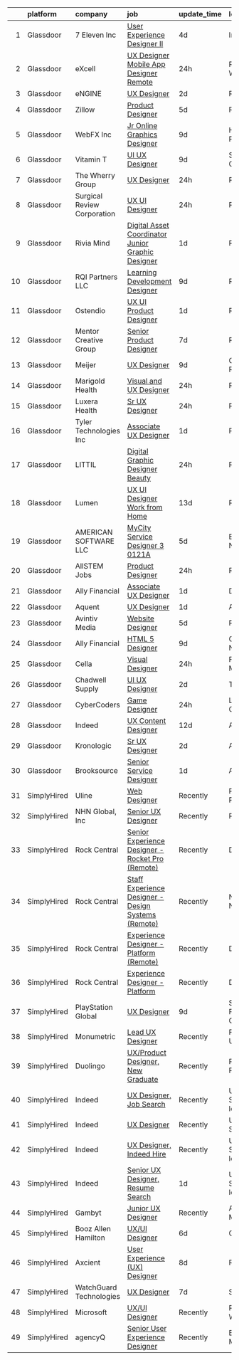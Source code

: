 

|    | platform    | company                     | job                                                                                                                                                                                                                                                                                                                                                                                                                                                                                                                                                                                                                                                                                                                                                                                                                                                                                                                                                                                                                                                                                                                                                                                                                                                                                                                                                                                                                                                                               | update_time   | location                  |
|---:|:------------|:----------------------------|:----------------------------------------------------------------------------------------------------------------------------------------------------------------------------------------------------------------------------------------------------------------------------------------------------------------------------------------------------------------------------------------------------------------------------------------------------------------------------------------------------------------------------------------------------------------------------------------------------------------------------------------------------------------------------------------------------------------------------------------------------------------------------------------------------------------------------------------------------------------------------------------------------------------------------------------------------------------------------------------------------------------------------------------------------------------------------------------------------------------------------------------------------------------------------------------------------------------------------------------------------------------------------------------------------------------------------------------------------------------------------------------------------------------------------------------------------------------------------------|:--------------|:--------------------------|
|  1 | Glassdoor   | 7 Eleven  Inc               | [User Experience Designer II](https://www.glassdoor.com/partner/jobListing.htm?pos=106&ao=1110586&s=58&guid=00000180ff2630a8995c63725ead5673&src=GD_JOB_AD&t=SR&vt=w&cs=1_a6b42bcc&cb=1653548134923&jobListingId=1007881090040&cpc=2BB1DA37F6D80771&jrtk=3-0-1g3vicc69r0pg801-1g3vicc6nq0un800-d2493598c7d9ad2c--6NYlbfkN0AZh1or1nd4P80EI3VbDMEkHk3WtTTbA7v48SN8PUwli7eEKsXihalT5eu29SHp10Jd19ca7OuAyuQu5wpszQRQtygAVLMkOx3v6UyeIJBa3cEIfhPOMnQxQ-ugoaDD0iJImwaUoNXcGsckQb4mGk9bxsWh7ough2gIb78hZZ7bVT4qTqC8J6cvqLDGmo5y0fGaBN7jvJ-cKGD5yuEk51EbJK3mZ_9Sj6phVjcHxJp326cO2UZ7oPODl6FFr-w3-RxYoD2QAHhUSxE7mIe3_4wuczeU_RzFCS98nAs8eSl4iuu-c3DV_cdN_EEoMbYRUeISzJvAeBQ6KvI0bv6XrXfFAVKGIMvz3unLHvWmZYyccH2TlxgN3ScERLZNZJwiiUFd6Xfn1AWqCPPGOSp9amgt4wRywlA1lMf2M43HpzRg2jd8SXVSdtLEWBSTZ6p6fkjmR4ZeCog4EG2-nDN3Bi41O5u6Ih5u6iYn_xQ4LTUIO7EctZjFteu3_bWB4N1xhkFlUInhHYUvB1sEB-YV1zDYZnGuGah26mFy3vECngn0ukxf63FhkgiXDpGtPeeQ8UKDi4DAESTo5SNGQGZ0iZzsFoZdQ8WcIyLbeA4miqdW_Ss0x2ppER6bWYKFKqUncGp4LgeukO3JFINvpXHt5w-C2OJMquaMxD9hk96_kmcw5Xu5d0xikO17z-nxQ_S4-8zFrQj6K-nKyRZO-yXfjqNi)                                                                                                                                                                                                                                                                                                                                                                                                 | 4d            | Irving, TX                |
|  2 | Glassdoor   | eXcell                      | [UX Designer   Mobile App Designer  Remote ](https://www.glassdoor.com/partner/jobListing.htm?pos=116&ao=1110586&s=58&guid=00000180ff2630a8995c63725ead5673&src=GD_JOB_AD&t=SR&vt=w&ea=1&cs=1_89434242&cb=1653548134926&jobListingId=1007893471128&cpc=61E17551093C17CB&jrtk=3-0-1g3vicc69r0pg801-1g3vicc6nq0un800-fe70f228b92b9f8e--6NYlbfkN0CmxzYmQvvXo95kKnv9JczyZxfBvvIE5_ipFU4pETan2I-OTHVfNCd-XmhQAEO5gdy8KzVTipRxjM6Wel5RCBl_GcAGObuwV6Hq3aiCgF6Di4ecr48sHnxgc-Jxt3PMk3yY5-8P-Kfs__j891199rRYzm4uFlhi2Jv62dmkEBljjwNuLvhzoazgLjfgO_l9WJj66F_0xqVz8vgX3hxImVeVCyhMT_3Ff2hsUXagxR1eNtkbp3r_mAry1UvkHOHOa32-1zr-0eFI6Fc3pwyp3Vf_WPyBlMfyBT_t9vqom0xbj-h0_UNkP0qItKgf8rl9PDmJau52OpbsT21YJRmJeZ7pYZoQ6v3KJU4LIcjvIkclgiujS2Egp1t7xOXcl4eU1Og1J_gjQy1DhchAYZKzV-ecGlWQf_z5Tlyq8D4Q7je6xZHaHm5uyRIzwbu70YguT8TIkBSBCCXRct60p6fg6HlKq1P5-iAKX6KAjX7ypMAx0RvRbZY-VcfcvU_17u6Gq2-76E6CJR2WSwJ3dgZbcsJoqpNxoyTFm060PXWXgCOWPAw0yX366wUky8VJB_atQjZr92JXlE1GYNYAfU5xzT-Zb6fEknV8hJD83r9t4cSquzmmtUcEIP2Co2A6F7WLfmxrh8Xu4GfO4y-f7RZR05RaAbskUUsGJFW3ASioYqfl-o0hwb9qz3HMOdD2mEEA7bcnqzmLsDMSyq4TwSagzylMW2d1fkNJ26D7tW2YztuucKQYak-6wXdKVeErLjYbX1Uw88i8B6abv_SZN71kbt9SyKX3muFXdYgeMdfdBgaLW0VhEOcVMKVvLOanCjADyFqVTgUqiJMrDJ2fjBRavcUbEMOolMnqYmdeTmHV13rgISnD2FDd9vC1ikZkPeb-tgFugVY_UIJiQzu0-SyoL5VhYQOZ2_Ja8YE_wrj5U73sGU3etwAJjRGu3jDm16TwSU_hsm8WNIbDZX-M6MqB7RY6mZaSlRqc-5zfEzDTKrpxmdetK8h3shveflo0PBE2-BCY5AdG9uFyng%3D%3D)                                                 | 24h           | Redmond, WA               |
|  3 | Glassdoor   | eNGINE                      | [UX Designer](https://www.glassdoor.com/partner/jobListing.htm?pos=123&ao=1110586&s=58&guid=00000180ff2630a8995c63725ead5673&src=GD_JOB_AD&t=SR&vt=w&ea=1&cs=1_22972dce&cb=1653548134929&jobListingId=1007886186039&cpc=F41FEAB56D215062&jrtk=3-0-1g3vicc69r0pg801-1g3vicc6nq0un800-66181ccf72152195--6NYlbfkN0CM72iPWblhTK_jhJfJxLWIuoC99VqbpyV49Itn1AUN08erutfB9QumlVijyDsesNB_7y5Gm-aD0lYYkx5jU_WZJ6MZxrqujFwYpUfFFn_mW6DuJhL7QRGxWOTaLhC6wDtHIYKr647h7JNxDYCnwchM1k_B_Twv_3FAk55Ln1LUb0fCc39wSbzkduGjBsnR6VO4HEl64Ddo8NsFSHOgsceWq8LR122AHZXX1ItWtky2xRONuZrztiW0Xv3mkKPeuXK-ByTjWHxioj6V1Sd2onN9brxJDVdWglUxFHQUEKY2LZJP9lb-s7g7fhDwZQ996nUcRKwG_GpVQcNdGx5CC7Dra0CMUUCMYBh7Oc-ueWuuWFhTUJ8MHqDNcT59IT-8AMKxBaqVWaV-gERE92-NbFctU6NC6OjgCFgRPkf0xW6rznh9UVXWChtv2wne0iVsCKQuqMCRIFt5wr9Ohhp9T128J-IUy8RnO85_NrFI4h9KnOVNajJddBR9)                                                                                                                                                                                                                                                                                                                                                                                                                                                                                                                                                                                                                                            | 2d            | Remote                    |
|  4 | Glassdoor   | Zillow                      | [Product Designer](https://www.glassdoor.com/partner/jobListing.htm?pos=122&ao=1110586&s=58&guid=00000180ff2630a8995c63725ead5673&src=GD_JOB_AD&t=SR&vt=w&cs=1_34ad0b7f&cb=1653548134929&jobListingId=1007880654559&cpc=2CAED5C921A5F994&jrtk=3-0-1g3vicc69r0pg801-1g3vicc6nq0un800-d0942bbcb2d18a4e--6NYlbfkN0ANMurRYyPEXg08u6OamUd1Mvhk-zhFSGYIZgoJR86UvYL2v6MoUqae-sD5DnU21vpYXodgMIF8J89OQqz1HbLEY_NhfhOhONzo6ifSV9FM9JM3qxZBNedpiFUYhj9eYhByXgl3ylCtUXZIwerxrk7U5cRJcWlfdb-UZ7LJrUf9Fe5dH2QtuyBiZi4Vs-hl42qqCS4qi5EUf_G_5_brYiRQBmKRV3-DtZUmVIXBpbQRt2uos7W9hg8ZVQJJBTDkbUJ_VO7SAl858kElTgfr91QkE_5qCCLXvkGFR7-y_3ZhdvQOz72BNPDCbSwmdx713uFlFTbN5yfYyi0ZY4bT4GaZui9wj0n_x0qJAXGworbhRJuhxDvNYrKG5iVXe5PUsMhoThf-nNlIAB-I-7Mc10jK-LBU8j44UAIXYXxfls4KQCpOJtyKQitP5cn2IeanJRQwDxbgK1L7mj8nBbZF01TcQ8q65zUT2FYNfIWkJ5GP6FvgFuqbJPjOkLsc7gMo9yoq54lSTJmVReTCco4vBnnj037yEZ-0xS6W4LZWjfnhs1EzJurYuFKICxL24HFlOf-rF9Az6qjRMFz4aG5j_JGwTA4VxAK9jXvT_e4xf96vfOIruF-LTUoiTD1NGwmPm1hrbuth9VQ0Ylo-_9GCifywhFmcwWiRnFm76zaPHCZR4bv8mWYK7ba7Snp4Q7_NWa3C2yiTPLmnV5DEPAmHPDoPrnF5915E8sATgAOZXI0LVeEsHR_bJHNZ8kQR7YGZc8-uygRyxMM3zwTVUJZa3JRb9GjGOrjMtIJo3tb5y76jVaQ6vWrMG76IW4jPBRclfcdXQvw0xo18jL-FSm3vaAz2_q58iA8-7Xsxg6RqEOTFE-vjzwkjzaWC)                                                                                                                                                                                                                                            | 5d            | Remote                    |
|  5 | Glassdoor   | WebFX  Inc                  | [Jr  Online Graphics Designer](https://www.glassdoor.com/partner/jobListing.htm?pos=125&ao=1110586&s=58&guid=00000180ff2630a8995c63725ead5673&src=GD_JOB_AD&t=SR&vt=w&cs=1_e95a0c77&cb=1653548134928&jobListingId=1007867152531&cpc=E773D000C9BC26FA&jrtk=3-0-1g3vicc69r0pg801-1g3vicc6nq0un800-e45d203cd15b1a88--6NYlbfkN0AA3uNcJ0aeXBAdVd1dUlJvZjHaUXbbC2QUFGJChoFW7xEU327m6es5fnmO4XFfQsElUQ5B2qez56nt0s_fqeW3_CEP4WT4GTXC0RSYE13d5_LoyRRUBtBgM1MHZfL2KnJULpAfNAJiUd9jBARxSD4BJ-OVc0YEX-8Vb9B6a11teLBKNpBs2fFa1JCVe2DlZD_No5AqK-WSe_DpC04pdhy4VKh5X6R4Ldi1cxlWDk4rU8oqtaY9kbaOOrP20vAWaDRGRs4RDJ1grpCvr-RTLEu9TExji6sHRDuo3NfIcSrut0L0So4nfRLmGvPzq8d0eSOIRBOoG0g2GuKtdoMIWPzR_MfnJ_2c_VlApuAeuksXpNvsiaeLWGdLDJxr_m7Mgk0gqsFDUUUapoEJeIVJheaqA_Y_MeYIzuGC59zp8iRpkhGIkTec82KnE56i7L4i3k46ynnpzRnJLYDQ7FHpIYS1jsbq6rDgqySc_EdqqlWu1P68sCFVyt3nVVdabwAKb2OEkFrzHCz5HGWchhug_Rm1a_ZbUrjg1kVVKTp55gCNPPZFa9r5Y1tJ)                                                                                                                                                                                                                                                                                                                                                                                                                                                                                                                                                                | 9d            | Harrisburg, PA            |
|  6 | Glassdoor   | Vitamin T                   | [UI   UX Designer](https://www.glassdoor.com/partner/jobListing.htm?pos=128&ao=1110586&s=58&guid=00000180ff2630a8995c63725ead5673&src=GD_JOB_AD&t=SR&vt=w&cs=1_3d34a03f&cb=1653548134929&jobListingId=1007867753814&cpc=3BA4CE39D5B5DEF5&jrtk=3-0-1g3vicc69r0pg801-1g3vicc6nq0un800-4dc9a7891cc55f6b--6NYlbfkN0DMrcEu7yrtATojKJA7cEzGQ3FdRGWLh0CZQInL4ECGI6k5tN82kdM0cJmh4vC7Ggg2_TDGaVLw2fdjcrw4XtPXxx5ZaXlUtq8cIwDlfhGcfcigBIlJNEYE0p_wJG9TW7lV7as3eOdM-OdoL6zh31akF6hhMMwH6qKP7knEJNqIC_JLeQFkpd6KgwPR6Fl3B_UwMPudpUcnCMbJjrAWA8iqrxMkyBknou8VXgaAzBeuUs0JQlQfI6EpEgM3sfsCXcBoRgrjMT6da8dFcaSHPPtN4qrx3HpYyfYe3g23DNJ_F3AZuXljOnzi_l42Jx6mn4taaNfQ2neelvcBmNFszA-gWxXSXWnNUnogvHi86Qw0ImGpxj-yNew8dZGjCNSiB_xoOW6t6Yh-dQFmtxmWGkD6OEiroQWCYmwiJFdZ-WZDPvAJmClZPGq0QWwqBvj3Gegn3PJVKQfpgRC6d2QBFrH6)                                                                                                                                                                                                                                                                                                                                                                                                                                                                                                                                                                                                                                                                            | 9d            | San Diego, CA             |
|  7 | Glassdoor   | The Wherry Group            | [UX Designer](https://www.glassdoor.com/partner/jobListing.htm?pos=119&ao=1110586&s=58&guid=00000180ff2630a8995c63725ead5673&src=GD_JOB_AD&t=SR&vt=w&ea=1&cs=1_573c4ef5&cb=1653548134927&jobListingId=1007892502538&cpc=82B3195DA92CAF92&jrtk=3-0-1g3vicc69r0pg801-1g3vicc6nq0un800-33912c95834798d7--6NYlbfkN0AQf72bUSaGcfKlA-FHcaD_NNxydzOPnFvCMZNpuhyNdV3fV8PmWu1NPiE0CH4BD8dFRI0EIof916cAeFSlinxqm5--JnRhKkcbEgODvpcT1QRBVAl2MfYgfQDnb-fxj4L59u6Pji4yRT_5AL51jBjKPynU6x-9V6LFeRXZh07HtMYqxH5VFTNzL5HiarPZNxokdD7TNhMBpPa_Eb5i-WCizi3iEQEiIbchTAZBElqhrORD2peYBDb9f4Y4MeHKUL19nV_9Q80GV85k_EKTt-IHyD6v8uNVU3tMmkKbVhvCbF2QbPNJSV6Plh5_6XTfECHkjyKzvU3XtPFgoilwVE5dh9OG-M4mQcMCW_XvjZ4F_g6OJH9Jgd9AHPiRZ26dNaQiM17EdafDgyC1pnf0wBeTwJh78uaiojxvFkjOhHJ-fvRpm5cpe_q6j9p7brAOqDqmrAqfSzu2lRpqk_zBa0_MSV9hp1PqykBFgNl3doivE3Wv8hQsP2zJldsimKLb2JJ36V6AeZT_4g%3D%3D)                                                                                                                                                                                                                                                                                                                                                                                                                                                                                                                                                                                                                | 24h           | Remote                    |
|  8 | Glassdoor   | Surgical Review Corporation | [UX UI Designer](https://www.glassdoor.com/partner/jobListing.htm?pos=101&ao=1110586&s=58&guid=00000180ff2630a8995c63725ead5673&src=GD_JOB_AD&t=SR&vt=w&ea=1&cs=1_c97b51a6&cb=1653548134922&jobListingId=1007892051584&cpc=618B7C2C2BCBC227&jrtk=3-0-1g3vicc69r0pg801-1g3vicc6nq0un800-8192cc6eed68fc3e--6NYlbfkN0AS3oPsAAmCngCu4U51_2RxXyfS7TdWOFtWPOafNW52I9l0zlAECe21X7QaZSJcMjA40rbJNj_9NDI2OeyVHgh3qtv4dtcaIPr2rym0qiqahLVzejR1JHtuj9GBY2WLAUUT9_NFaOqK8aCBeaxxY8SBomwRxJoVY6Iy5--eC8oaRxvQSEeIqktg7Y38u8eLBBCcch0iP4Gh0zL4g294AEQk0Vt9RgmyZEa76WvgSxLIvGADEawQbRPxUvhajV0vEojvM78FyIGVF7mH4WaKrRafEDJMaEEpKn6LHyGkg4VRPVLwHBT3v-kuQUsJSqgtbetjuGXCd-BfC_raERZnoFNENOImD5Rgk3XpyBOC5sIKEqpX0-qO7rUCqi0e_9ZN8rq8XMl0qCVHmIRZ5n3T0V9hKWAhLhshC4yjWJrD80pJIxVpBKo3uG2HE_abGWt9kRFMABICbfvDvdzB8SxAPg82fue-_BV0d1MyNhNnTEc-pUJjHO5RxIoJp--E0a8ZCW9iYE6kFIy3XA%3D%3D)                                                                                                                                                                                                                                                                                                                                                                                                                                                                                                                                                                                                             | 24h           | Remote                    |
|  9 | Glassdoor   | Rivia Mind                  | [Digital Asset Coordinator   Junior Graphic Designer](https://www.glassdoor.com/partner/jobListing.htm?pos=120&ao=1110586&s=58&guid=00000180ff2630a8995c63725ead5673&src=GD_JOB_AD&t=SR&vt=w&ea=1&cs=1_e9798a68&cb=1653548134927&jobListingId=1007890102769&cpc=155EB9D5185558AF&jrtk=3-0-1g3vicc69r0pg801-1g3vicc6nq0un800-5a18e3f000fb5be6--6NYlbfkN0DBHElbVzrerPYjGQLoFxzI3mE6t27TSbnoU03QMlrpXYSCuylsV1G3U28nWRWRtW9Ovagy9nFMYkH5D5wK5AB-IA8UapfQr8f-fjXa0PlR0Bjm72fpGLBfb6wur8Ja0KSQa0iZx9k9qCqUFg8k_8CQ2KfZHqbAE9SRRWMFOgniHbT_BzwwuTQ4EkHMT_kxe4HgAUSn-ePQ5rmyfPyEl-kuTrya-AeuFWWgo0AQFkNGMygjWgQdrkyA60tf8p4Dy2K7hDTqNhndz0xEoSE1p2YV_8CGrsaxBMnGhYRd0RxTN0CXI4fmJO7d4JeciKhcznpUSRBy9_WOakqrzp8h47oSU8gQ1z022wUFNti4NiLPReyqoet7k8-EZ1qysgOQ6o95EkShh5b515tTWrjUpub099xlTYUeN_WDPvxOXa6gR1gxlzxaPXc1KrgBOuQPDoNpoNQxgCIUxPFY9j857xQYa-19DojpURa4pnUa0wIseee-GvvA5q1B03UtKqetl6c%3D)                                                                                                                                                                                                                                                                                                                                                                                                                                                                                                                                                                                      | 1d            | Remote                    |
| 10 | Glassdoor   | RQI Partners LLC            | [Learning   Development Designer](https://www.glassdoor.com/partner/jobListing.htm?pos=115&ao=1110586&s=58&guid=00000180ff2630a8995c63725ead5673&src=GD_JOB_AD&t=SR&vt=w&ea=1&cs=1_878b7fd7&cb=1653548134924&jobListingId=1007867537449&cpc=451933188B21919D&jrtk=3-0-1g3vicc69r0pg801-1g3vicc6nq0un800-c97eff92aafd8fa3--6NYlbfkN0D74j1UCHt2N2gaIFZvIZEUwIdsJAA1YzdUGV9kGvr4IPr_PsLS1_SK__G603R3o5XXSLfvoffej3Uyg0XU-5Z830rcHeTfxiJfC9roTHKNsIxeFv4_wvb4vnhwn7bsdhONBUPcus9QhN_WNDLPye6tv0578YpVrz-ixcQARu2MFE9MTmqZfDeSgRZBtN2nIRbTyh2N2MQn7SWkaicqOup7yUAJoR76woUbf4xx2hxRp597Lrtkl_IvbZGV4Xmaq9zjwliXSaEKZeHmsg1rIAD985zdp-qQv5sVIG1oP-gXc1SXfenIw9-dlKh_znx1nsQlyBIttLdXOaM06F8eg_90NjWC0TaVABTtpWx--85kivvO9G303PIMw6pTxuG9GtJvAqxohYywnq89u0SbcZYCJS-V3ZBaqMo576_Y7ynF09ku7e2zjCH22m64PkKvHzvkasQ_CNkOEN-g1KylISgKHYN6dA0ZUIr8HA6hjl2OKTmr7wDG5VcaEk7CXbRj8CGgj0AW71xhAbj3GPgEIoq0b-Sex0uv1GHSkt0K1oyDPstEmyA8o_k-1LmQighhWAmAoHK7qOyn1U4ahxH7-jLjbvD92JaOKg3hgSo0zF3scWJICKicYUBsrM0vALVRWj4VmyVoE4DXIhAZAEWydCHiK3730Jwopc_t5GZyBFX_0uX7O9__OsOw2KjaFYtUf8lKtE1ru7GWwq6INH2rCp_gPnSgT_yrzx8PoyHEsAjkd2YldCucC_8zPVL8yDw6BiI%3D)                                                                                                                                                                                                                                                                                                                                          | 9d            | Remote                    |
| 11 | Glassdoor   | Ostendio                    | [UX UI Product Designer](https://www.glassdoor.com/partner/jobListing.htm?pos=118&ao=1110586&s=58&guid=00000180ff2630a8995c63725ead5673&src=GD_JOB_AD&t=SR&vt=w&ea=1&cs=1_c44846df&cb=1653548134927&jobListingId=1007890737764&cpc=0C139D4CAD5A6DB2&jrtk=3-0-1g3vicc69r0pg801-1g3vicc6nq0un800-366ecfa6a6196af6--6NYlbfkN0B2B1KzcLhqbuPpTpkb1CGfhx5yEF2EjUEXx2RoUUdVqV5tDaYBc7qTUdiWJf-bTZwXoCe1lXaRxyEOSyI05uFLgoxuuZ-AoBEeaH6K8WV31zKgosMkwKaW_6wUrbiiq-oqf51_4obbezKCb4kIY9IDHOznaqwpzTikRiB3TGcp1HErc_jr9lSaRA94PMh7rHGdHTQDdlOBTc_ctb5UAWeMwiWqHbqtFeJR-CfloO-y1hw6GIIj6CUpSQj8qSM-Nw7YLHpkfFJs9ETSPDtSLtDttFWkHtexhdZ_VLmqGm3SpHqoeTNUdfKGEdnWnSW09FmoYJ7uWyttdq38tQAV9n8lUV39wU1VE33tC3GKo9xdp-sHbQxpO6XpIbRjZ6U_LwDj2O5t-B4Vlf9sa8ZLiXqhLXLXBP-VOHJyRlHkufmLPFsWeLjI_rY3i0CS44nMEW_Apo8l9B8xgJv-WgAiBIt2Pa_lWxOpewioRnAnjt0QfFhSzfFEKRvoiB85vMOupgY%3D)                                                                                                                                                                                                                                                                                                                                                                                                                                                                                                                                                                                                                   | 1d            | Remote                    |
| 12 | Glassdoor   | Mentor Creative Group       | [Senior Product Designer](https://www.glassdoor.com/partner/jobListing.htm?pos=117&ao=1110586&s=58&guid=00000180ff2630a8995c63725ead5673&src=GD_JOB_AD&t=SR&vt=w&ea=1&cs=1_e6e02640&cb=1653548134927&jobListingId=1007873079388&cpc=5E31031E1AFF45A7&jrtk=3-0-1g3vicc69r0pg801-1g3vicc6nq0un800-932dcb251f76a5e3--6NYlbfkN0CfQgqVFlDchZ1187zfHENvYid3ZQoKnr6GJk2CFl_M8hjyJf_hS_UwoDVN34bPHX6cIOQa98UzAQRJT7pfbJ-DQfmYuSMrk3DojVkql3atisUq2kk724gQ8u04eMJMgzEXuDbxcOO6XJBa90a7LOhME9DVYksiN_eJMCEsQPG14KMPdUZnBWiRx3xURMInqLF6lQuVR0GjKJfBXEugvLqKbdIueKBRzHYeksD-iC0P6dQm9be95CtGkHx4OK9IU3GIzUXzEfRgiI9I_t0DaIaF_YdcrZndxH584h8GVfg5OqepJ-Qzczixmlo5yyGeMU8jL94MxOoSDsI27HmEeZefszxrNwMyAo01H_mohnozVzxHp40CeWldhof8C-D-gEE-4_N2oV_y12geZ-zTDEq1GiJfFdAA4MM4a1Hx5V79_Zl8Bp-YwZlj6FQJB5NDb3r-uEncNdd7LugYEy69ccH_hxqaH8PO2Xb4HJr56Uzg1PERRjodw0uusnZp-Ys-_RQ%3D)                                                                                                                                                                                                                                                                                                                                                                                                                                                                                                                                                                                                                  | 7d            | Remote                    |
| 13 | Glassdoor   | Meijer                      | [UX Designer](https://www.glassdoor.com/partner/jobListing.htm?pos=102&ao=1110586&s=58&guid=00000180ff2630a8995c63725ead5673&src=GD_JOB_AD&t=SR&vt=w&cs=1_835177cc&cb=1653548134922&jobListingId=1007867357956&cpc=96F8E6828E6A41D1&jrtk=3-0-1g3vicc69r0pg801-1g3vicc6nq0un800-f58d03cc0fb26481--6NYlbfkN0BlyMv7DGw-3JOmxQsn9EW4vJseWNk7YU_g6z1h-IdPKjaNZzo5YD9UsdkCNlUJcZHS8Wpw1Rv7VbYw6smOJ_Gz4LrBYrSdQpv6lL8r8cxecgMNCSgwSZhFFK11BnbrdOiMzlxFV2zy1LQwLonAvxk2rorupbGcmdCaiopcodT-Fx7lTNceWDlHzqRxntvHoL3hAenOZGc_tgu2hmaLAQ7Kn3_c_h9ohBLcSUIrTG4ciWOT_iLs02-fUefdCaJJ4CRPynJiKp7vmR8CZ6FdfKxwsTpuKm5Ak8OO0xHP27XufotC3ctmJRspQIAdVHcghNgc41zngQ4ePflycK6erH_h5UAHvDArW4aivrBEuYXeJNRz0AZRHRzkbfpB-wFytLW6pc0iMA6jcUyyGejG9aFP0HL_B7UfgLdzr0Jey1Ntm4wBe_ffVX0UPLsd2INt2Cf5YdHTy2Fk-YMuwyxogRY2HdhmWg3QwEF94EUX0hfS3h6-6DJzsa0LCd7MVOzTf4o%3D)                                                                                                                                                                                                                                                                                                                                                                                                                                                                                                                                                                                                                                   | 9d            | Grand Rapids, MI          |
| 14 | Glassdoor   | Marigold Health             | [Visual and UX Designer](https://www.glassdoor.com/partner/jobListing.htm?pos=105&ao=1110586&s=58&guid=00000180ff2630a8995c63725ead5673&src=GD_JOB_AD&t=SR&vt=w&cs=1_2967d6da&cb=1653548134922&jobListingId=1007892502134&cpc=AF1E4A3695F490BE&jrtk=3-0-1g3vicc69r0pg801-1g3vicc6nq0un800-9b3cb7afa3a868e6--6NYlbfkN0BOXuGoEprab630UTZtlO0zSF92s9S7S2JAKfDpgJnI48Yvg-kvAq5EQjCiABulU7rt4DrJjzq16LA1OYR3N2W3QFAt42dpjwDydXPo2L_CQ8fIPtmFZ94QuWaSO3fdpUYFb4e_ZVDov7iWUBDkdYR1UZrd3kOPXB7JaEf5-K9sncaqUe3g7zlv5dolpRuUs03pmSlPncr4FaWBLUczo2DYfEFbxuZdMoB314HUGjCjSC66FdXfs5Srh9Z02lsHSUn3YFWCv0hPDBVh0R1CE51RgQE5PeOmtL5BeEErnMVdVAFRRCAHz9ZCZM26V4aFkDO1rpvqxiCKPnDTN0qp3MHXMy6ktyBpUA8zZrVn5OyLyT9IuwWOxciNr8FcCBMR1gBepw9G0xJkSh5GRfWs910sy5v--DkvLPFV9795TCjCZWc-VRdk-dFRsUxbEkAPcoSLKYJd-hoTG6Fcynd7vJwnyhBaNJPFxmDPQx-gRAW-879ZIuK83-VmKd2xAJGGQYuy-zDRVDoQ9usn-i3Qe9cPr2xABgPwZ5o1293pDLR86R_rNXwjIsfkoDDOkQDXFUM77jjGUnsKX9F8YNAP9mP9AS1GsH4GQak%3D)                                                                                                                                                                                                                                                                                                                                                                                                                                                                                                                        | 24h           | Remote                    |
| 15 | Glassdoor   | Luxera Health               | [Sr  UX Designer](https://www.glassdoor.com/partner/jobListing.htm?pos=103&ao=1110586&s=58&guid=00000180ff2630a8995c63725ead5673&src=GD_JOB_AD&t=SR&vt=w&ea=1&cs=1_876c4807&cb=1653548134923&jobListingId=1007892250934&cpc=FD0C804CFA90C8E1&jrtk=3-0-1g3vicc69r0pg801-1g3vicc6nq0un800-6e7056a7ae45cb76--6NYlbfkN0BTT1lo8Jwdy_hu5PBsWOg-OgEs4ry3bvHurgSPaoaOHH3pobde4dZp1gABaOUxIuS65cbw-n7JskKsMVO50aPPs3P7YlNej4n90kYsu1ueHTZ9jLKg1wr3Mtf3cdb95GHACftNS5qtojY771N4u8DuSZxWfuq2-nB5DGoxXLHUM3TJv0qHHWpWFNEwyY2BRwJGXDzyOdMy3hqmLohM6fBUm1lIJgaQpYnejccb24fPjjib-BJLTE5YrFtlP6dmxQ_coNJ1EMp0nTnI1cmObF7595N6_OIZnLaq2NRdlO2-DcIeSfM7RnU7C0OhPlZGUTbC_ocVRd_4XGqWbuRbe7trH_aPbwTL2PXonZXSv3iMYtzdQyOn6z-1XXyrT27VOKN9-NZzpvAQl_453grOB6IMmlVemT58SvP84vRTAAiNR2tqO2WNiSZTww3tFc_j8bZtiJyy_1zmfhdfQsc44U74BGY0H5xgg6BLuAHqk308PvzVqUq2SaMO--WJffdnoK8Lp70wDEkzKw%3D%3D)                                                                                                                                                                                                                                                                                                                                                                                                                                                                                                                                                                                                            | 24h           | Remote                    |
| 16 | Glassdoor   | Tyler Technologies  Inc     | [Associate UX Designer](https://www.glassdoor.com/partner/jobListing.htm?pos=111&ao=1110586&s=58&guid=00000180ff2630a8995c63725ead5673&src=GD_JOB_AD&t=SR&vt=w&cs=1_cf6f69dc&cb=1653548134923&jobListingId=1007889296430&cpc=82B3195DA92CAF92&jrtk=3-0-1g3vicc69r0pg801-1g3vicc6nq0un800-52ece1768a858e83--6NYlbfkN0CeE3Wp1M-8tH35RiH3f1Z9bIMggqs9mWwktycFHRXbIf7vsqZ4_y01ylFrHTYta8MGGodIM6JsB7ZUbwCAD5cuLNmrbUydNcPRQjoLJAPqa3xeVfaSSCAjRWP_yCtohzOftj9U-4VHt8tGam8kYakPX_ikKU7YLU4zn5XEW2GZLfuefU88j-HcT8Fne2PEtP6Fldvmu1r_59tplNXDjeWQKpQTJD9YnFE5zgXzBuBauG6I2lT6itvaKNsqoLxAjQ_leJQutDr97jM-lE9gOxfTsqhiSFqsSl9Va9YAzoNIq7Y-9D_xys7BGaKUaV0BPd0f8ninQzERPe_RSyuMTwpsb5v5hTNb5P566klLM8bB6hU4gEe2sM2HZsM0BknV7nuqAANNt9K-NxaWudYTu25xucEn2jMuaNaCKom65PMqCu133alR30jbVYlTEjbUAFvP8LWTeTVoB5rlAkyzKFVYRa69Qfi9B9NNloEmw9iQaA4-jvd5u3Lx1oNRWznwHkd1WMOyf_I4OgccFiGYaJV6w3zvdKJsgNFEdyVFveTavQ%3D%3D)                                                                                                                                                                                                                                                                                                                                                                                                                                                                                                                                                                           | 1d            | Plano, TX                 |
| 17 | Glassdoor   | LITTIL                      | [Digital Graphic Designer  Beauty ](https://www.glassdoor.com/partner/jobListing.htm?pos=114&ao=1110586&s=58&guid=00000180ff2630a8995c63725ead5673&src=GD_JOB_AD&t=SR&vt=w&ea=1&cs=1_18828ed8&cb=1653548134924&jobListingId=1007891975766&cpc=F5E96E35A1725171&jrtk=3-0-1g3vicc69r0pg801-1g3vicc6nq0un800-7125d1fa9995f422--6NYlbfkN0DCOPh4TI5HTrsk0faKMz3ZTXjD7ZvX_l_ZTj8vaDl_1qQA-Jc9ahiJ8OOwiqrC9U_YKfdMxlJgz5OiJ1Xh_VE-npN5yvIJWg8EmYNbhb269pDUudRF0pmA4ZhZCuKfogfoT9DHNwotbvFV-Azko2WsgsfFF5h1mfh1WYmxDb-Kwv73382lSOBELQSSM89QRixT4qMKczkdMhemv6mG2tnWFrb9BWtyO2YwgjRtzR7IE1oA8bYBiCES4bGXOpc5J2HDtETlz2efTJ8N8j5OvmOJismNJb3-OkQkjI7YgX9ruA1xn5oqlI4SwGraBvcUgPV6zo3ZPcQPIm2KqHuD1SZg7YPpJ1GprMDZwEdxhAYQxaubkRUjxm0tsQ7mkWgs_yi5U5e2My-eX4gFnQfCoFsaxHjXGDNsr6TRjXyVCTS_BHGVF_KkR8w71BvZZs59ii6Fe9rU3ybTSFLTHTvEM-cMmQDTqe9lmBbkGGaJUzWJWw8tbefgfQ6mwmNOwx7NJsP25QSF4aXfWg%3D%3D)                                                                                                                                                                                                                                                                                                                                                                                                                                                                                                                                                                                          | 24h           | Remote                    |
| 18 | Glassdoor   | Lumen                       | [UX UI Designer   Work from Home](https://www.glassdoor.com/partner/jobListing.htm?pos=108&ao=1110586&s=58&guid=00000180ff2630a8995c63725ead5673&src=GD_JOB_AD&t=SR&vt=w&cs=1_3eae31a9&cb=1653548134923&jobListingId=1007857141472&cpc=6BBECBC74F3AC36E&jrtk=3-0-1g3vicc69r0pg801-1g3vicc6nq0un800-06ffb2e612ef4498--6NYlbfkN0BGKj2dVRoMy2japSZrYRM8IJNi6D13enLCCRY5KIhxiuh_sXSgGZCrHE3-yTlm2ctM52-z4gB1-JYPobLlR6LR2nvwior-haeWEiB5KkNynfqBuDZPMegNFGGWqUhHkBzii4HXIdbYezSjgNLYGzWMHP1vCPLjk_Reii3OCmIu5_5udQXLxg7C9qNxJAkZtwjdlpa_ZQILrTIEfUQ45x7T_j2HPFO5FkyXhg1SQecjJjpd1HooGhzO5-LgrmwFEoXlsrhX3T78pdpF7B_-tYfUOD7bGFuxZlQiuOQgyFVRdOgNtFo91Si366QrHmvb6Vq6oIt4ajF9vOMJMWihgG9ukBwIAYvsPa3bCDEp3lzzAUx1RGXFoOZOh8fpbXV9JWYQGTRZtoVCCdl08CtMaJOmc4jWmtwp8aCtEzVCty8sGZdG5Cv2a_TzR9P5p4fQtXkQBz4jMs6H082eWA3ngMXTnYUU1d1yWUMyFsQxUVvvAeXwXnPxjOSzkKkXcXhJAl3BHXjGbNxhtzgGJecTLugh4wO7M4_Bbzxfu54NRX9TcuH5EN7yhU-Fiqwd40vlSC1lyzarH5hV_CZ_eS5ufbOcDc-eJMMG16g5nbSI09cVkQ-P6X7Sgzyu_FJXWy7NUihnN-FZFK3uzpwHwQ6tVoqUoFVpo7bwOcKFKVOKq3p733zUYoUOH18Z70MbfOWH-QmTkLe1245_QSw1avGhlu8rak_K3cMUIAjnHDRJqLfeIC9zkiVA1ZCZoYEDBTmkCJTbHK7mg5J2yGT5wNO3cpraXYsVpXkT4JkRXGl11qkM979PuZF9C1j9VIsTX3SxKUvObF8l7Ueh5Kx9LvQM55gqRTh8GVeQL4TONUWD51ZM_TkzdxTO0zQ1I-IKAtkuGg_eUzQjVsTKX6DwEJTFaLGByLEgXFfaWxZWA4icSzGsVNgZEJhDkCLeZtwoZNbT1x6DiO_9z2sSndhXQOJi6_ELEHgLFkCiZLj84t7ALqR1OgIAVSi6eYDfT2012Yk2VKoIvOI-AVhPkM0R-3u-2WfHbAyQQjJZ22qBE1QQ2oe1bkZXv4E9aRqlu4yQauhnftcXR6a3WZ8Y9Q%3D%3D) | 13d           | Remote                    |
| 19 | Glassdoor   | AMERICAN SOFTWARE LLC       | [MyCity Service Designer 3 0121A](https://www.glassdoor.com/partner/jobListing.htm?pos=104&ao=1110586&s=58&guid=00000180ff2630a8995c63725ead5673&src=GD_JOB_AD&t=SR&vt=w&ea=1&cs=1_9ead1ca8&cb=1653548134923&jobListingId=1007880816489&cpc=BC616B31DCC8F979&jrtk=3-0-1g3vicc69r0pg801-1g3vicc6nq0un800-209331dd04f87936--6NYlbfkN0CNayYzF1mBaI40OgT78t3Q2d9IxlwDzhsYR4HK7epYUZCohPvzHvjfeeqNp5G4AImbngG9BwJL4X6Ivd5Z8zkIzOiX1QmyKHrcJpkA_GJUFVt0D_EoQxGZ_mxB0BMhNL2AMEils4dlHStPU732r-gFAdnSXznX9S0RR7K4vefPobCcGlj41zvr60mejQ-lfy0XwbzYfFxd_B9VuRUvEJ-vefS4bqQeUWUYvfz9iPJTZMYCrAuB52TM76vjSJSlbvThg0yp_W7amxwVf9twJf4asrZo20g3B1wjC2ThtnsXe_ff3m4PHPMAjn4YPk3wGNkNHAR16g679XeZLgWHPh9tAbkswxZh5c_hWhLo6wXsu_Tdi5Z8qLhl_gcf8eTcBivI50KrJavQld331xSfGSxEC1EIVC2jBGgoJEovOgAOc2Zmg0xS5WGGGPokDtKJZhqfbySYwLAAdF1eWNu4CY34FASwJ7j9dHG7z0M_WGLVP5WVEKMuIn2KF2bzE9QM9PivWpXUQvJs49eTVmgL0jOU)                                                                                                                                                                                                                                                                                                                                                                                                                                                                                                                                                                                        | 5d            | Brooklyn, NY              |
| 20 | Glassdoor   | AllSTEM   Jobs              | [Product Designer](https://www.glassdoor.com/partner/jobListing.htm?pos=121&ao=1110586&s=58&guid=00000180ff2630a8995c63725ead5673&src=GD_JOB_AD&t=SR&vt=w&ea=1&cs=1_057c6ed7&cb=1653548134928&jobListingId=1007892663015&cpc=59DEFF8D475298C3&jrtk=3-0-1g3vicc69r0pg801-1g3vicc6nq0un800-3e1299499a47f8c4--6NYlbfkN0AiZrMnqxUjvkrH1BfCsd59OntStyTxBw0I9DVEtrwMU2qR5RHuLmxEXxCrZKKA6IopJ80hNFUT0-C7aPyNLRW3aQSaX1UrdH_mZQre-r4__5BIb6-JlwbPi51qy9FrTFgkc72WqcBSr-d0eQN0XkHhqEznyUrrFbD_qCMCbzXgGt9iPwHWCq4cDzlOV1SZBjaSn6EzlBzcSQHFcUTRspaHAfDXmSSpwpHt920S-ekCVfaweGwGafsbAMMQXNYJqHGPz14ekgzPxxIWuZLiP04Zmb3tOZ9gQUNAbE1L0c-vWQ7hXqWlnkVF_8AxbVTA_8tkBbJth4vBYwF4t0X9_rIuTXlxDQq__5-x_f_U0EiKIjhJkNZ_jjz0GkBJ9dfTWInnPdCSJ5AfY32el9jDzRmYR3UfuT37gsh4iSt0g1T3kZa329mxCN-FpVGZRZEfGBaTyVNw4-DkAKs54FdETRcyDagIF7wN_uazvHrE0VVbKfuor5DcpEPv0NmJnyaJUJXmKiImt-cZ2Q%3D%3D)                                                                                                                                                                                                                                                                                                                                                                                                                                                                                                                                                                                                           | 24h           | Remote                    |
| 21 | Glassdoor   | Ally Financial              | [Associate UX Designer](https://www.glassdoor.com/partner/jobListing.htm?pos=109&ao=1110586&s=58&guid=00000180ff2630a8995c63725ead5673&src=GD_JOB_AD&t=SR&vt=w&cs=1_06b7df05&cb=1653548134923&jobListingId=1007890187044&cpc=9908D8D4413DBB8A&jrtk=3-0-1g3vicc69r0pg801-1g3vicc6nq0un800-706526024307f282--6NYlbfkN0DJ5QQ_XkAtnGD7OtNJBPWnMWX0-0yeBIg3SyIy7sPtwbzsSHHn3ObDFBkKUa5OGl_hQyoslSyFzHbbBZfXX2Ap1rcWOcMVXBSoVh9YzSs-4qrgFMHsXXrnT2noZygLOPX7I0bzYB8CZ6flbsSGTYOKajE8Deu4fdVWyCgWnnWRkDuSG_WrjsWcT3ypsXO0SPC6rpWyU2f4rhBgxc8iftykqwsDCxa-ys2PEMiwiSD-Ifxn-fNKEeMPje2fnqkbdkeGKVrxW_zUpRips-7VfkzYnwQ2GJMNFtLtH0Ff6B1NPsFiEGrW2p2NwrXw5ewQ148dT2rYfZbFcDmee2z_Y0QG6TXrlbx0vIjodpDIO4tYbC3oAf3y6TgYfyqQvLn3tlwTv81NTvtA8XUQjlRJ2OHFpCOPIoF84hO-EkT6ijWMeiU1YJ6ZuThmUkwQJOv9tSeqHJkoowcXg9wa58qrL4IL19_WlDHkyKsSZcffuW0PTIzuKVl48TPE)                                                                                                                                                                                                                                                                                                                                                                                                                                                                                                                                                                                                                                       | 1d            | Detroit, MI               |
| 22 | Glassdoor   | Aquent                      | [UX Designer](https://www.glassdoor.com/partner/jobListing.htm?pos=129&ao=1110586&s=58&guid=00000180ff2630a8995c63725ead5673&src=GD_JOB_AD&t=SR&vt=w&cs=1_d29c7d04&cb=1653548134929&jobListingId=1007890135005&cpc=47CFDC01B3F81FAC&jrtk=3-0-1g3vicc69r0pg801-1g3vicc6nq0un800-7ba1144f8ee95361--6NYlbfkN0DMrcEu7yrtATojKJA7cEzGQ3FdRGWLh0CZQInL4ECGI9gD0Wolx9R2v-Aex0-GK06_n1S99eJpjHXArv4oZmD86_04obSPmPdHRQ7IRQGOe-MnQMmzrTrFs5KsGDNW1UfNvQLdfAv8ADfGNZ7wiZaUhwMgFzW7CKSmFUc20yZfBTe_VCfSrJHok3axRMjKQjrmjWzu0LNS1onawfSoa89Py2rF0a2WWurW6ji7jWPRkwKm7cyUBSJz1MjUliYoG4VOwjNVb75vl_1X2dcRi73DzHePR6RlP97Ncbs16esHb0UebiO8LeeCLyUNe8MfF-DfV6caGtEFPR9OWFEhbXlQgEIBBeafLT-Ml01C3xSkjhVUyexJLGkOI4SRPMzlgYSbvZ3YeAV1u2F3SzOw5PFnfXiUCq5C0R4r4xbqZISmy9kzWiIFDVuj5nvPB4zLVDb7kQ5BYmAaWA%3D%3D)                                                                                                                                                                                                                                                                                                                                                                                                                                                                                                                                                                                                                                                                                     | 1d            | Austin, TX                |
| 23 | Glassdoor   | Avintiv Media               | [Website Designer](https://www.glassdoor.com/partner/jobListing.htm?pos=127&ao=1110586&s=58&guid=00000180ff2630a8995c63725ead5673&src=GD_JOB_AD&t=SR&vt=w&ea=1&cs=1_41952df6&cb=1653548134929&jobListingId=1007880793273&cpc=8795CF9063CD573D&jrtk=3-0-1g3vicc69r0pg801-1g3vicc6nq0un800-6298f3e870c26ed6--6NYlbfkN0AjEsXaEtZNoxJ6bdS3Gw4hGwz-HSINv-I27Wg6yRibOY2rFe916gT33W7bqcakiEDawHHcOOE060-cj5jqdhCg-oyyizxq--dU_9nozXcfy5BkZouu9DluIagSAPLa2C6ZTPkjuy6PBhDL1gvsRAYUJM8l1TQaf4ebTdkhQXd_HL87pks4G_r4uQr342T4PBxS4isqWi7kQFa24euE3Axh49P_2b6Wm9Wm7ZCng-zydbZ3pHp6Tn5BJ3tv1RBkiztoUJuWXMb7XDJgggVilDVmiRtBG92zFuiUMiVTJlKZqWNNZn5LTP2KsHPYxC8lILHY-xtdUCLlqXY4YhGceSzv6mKtb95jeBXbPZmcrz-uh_vDSE13CTPgGMeyZ-xDvgiEtG-htGWkro_wpEJIbqX6ScUHm5E-bFLw4yI-n6vxcl0nzet9WPKUO8DronWONODsSgnmz-_3SN5HBdsx8CWSDepujVawNqbsUkmdr30iSG7yiv3zmyPL)                                                                                                                                                                                                                                                                                                                                                                                                                                                                                                                                                                                                                                       | 5d            | Remote                    |
| 24 | Glassdoor   | Ally Financial              | [HTML 5 Designer](https://www.glassdoor.com/partner/jobListing.htm?pos=110&ao=1110586&s=58&guid=00000180ff2630a8995c63725ead5673&src=GD_JOB_AD&t=SR&vt=w&cs=1_361c6818&cb=1653548134923&jobListingId=1007867391726&cpc=2CAED5C921A5F994&jrtk=3-0-1g3vicc69r0pg801-1g3vicc6nq0un800-dd3b86276175e6eb--6NYlbfkN0DJ5QQ_XkAtnGD7OtNJBPWnMWX0-0yeBIg3SyIy7sPtwbzsSHHn3ObDFBkKUa5OGl8y0dJf7yi6WMV9-1iI2ctkQMj36Vqu3nfxqejcT7v8oHdks7-CuL-83cB3HB-Ah8QbIvJPvSePv3qF5JxlHe6ga12IDixKV-QWpbtsjA6UgKKX2lsqI4t1ysekLJOmMI0ASRmUIj_-VOqqJ72STw4qxQhebxwPH0OY_4iS21aVonIchJGCNOfasBSi6UayLCZCnELFwwK3pt82KamRFI2Mm4lIGI2zkHPSpCJl9ZTBleyb_zWRZbB27mj1JJZJ_J5QLuWfmrmCZ-TfUqhPBsZUkucGOP5IawE48WiqYSMlBzhBL436ImOW8a8Ls9dcMruUbaw9Giw6gHhM0t7tGY1Yg9DKGkh3b5JpsFtVNXeE1Q2MBEerLrlK3T5-YQF6o4N-Piv-HWgy_MBoq-4ugiyTqbN6YC6tF4LkyGtdPr6sVg%3D%3D)                                                                                                                                                                                                                                                                                                                                                                                                                                                                                                                                                                                                                                                 | 9d            | Charlotte, NC             |
| 25 | Glassdoor   | Cella                       | [Visual Designer](https://www.glassdoor.com/partner/jobListing.htm?pos=126&ao=1110586&s=58&guid=00000180ff2630a8995c63725ead5673&src=GD_JOB_AD&t=SR&vt=w&cs=1_674987af&cb=1653548134928&jobListingId=1007893296457&cpc=6FC5BA77C9A4CD78&jrtk=3-0-1g3vicc69r0pg801-1g3vicc6nq0un800-3bec361c986e8cca--6NYlbfkN0ABL5jwqrJX8j4-zsE1pdctockIOMh3bUiDojLxDHSgfnyfdrl215GIT9Vdrv6w9UlkVaiZX5kqzP6DSszyEgoyO9TIDef-3dGbLGpcCmLpHsuLeRLxOpQDgXBQPqhFf8uDkn3PZVT0RQshnyZl-rgRzrlAVFLbz11HI8Ot9qu-s7IRLRfRzHEVgetj78GP4WTPb9hkL_QgLW83qazTra3-W1AcuW0qmeFWrsO4GzBcU4yVDaHvy-nNqy2FkPZyt4lFflP768aOuWEgB3uEPyg7MFx57Se7AmWCV-ev3_UpxHdHZr05s4x5jz8wZywyIDpbQMBUoiYvXWFRkwIigfDPhlE92eshfW68PYqLcomAxxeRXjrSipEpL_IkAgd7AHaCZX226Oc1mozKKVWqZBrTDkkNy4Dl_7vSsWHLOcduvaNxq6n-kD6Dw7ruChG2hgZldZ3vrXyMNtRemh68rXzwLuZ_-RxxCNJqJAfIAaMKWJwZ-GIuZSKOlbFYOe_Hw8aEWWMD_ohcvKjwX50X9NptbNpzzXVuyOVDwvKjt1srAccUQz1Bf3-M7UZKXwdOq1qnjd5M0mfMw9Xg4gSqDkGP4Fs579qI1T7QEX6dsCFdsC0XWO467rG2cosKK_QPKSB-op4FB7vXKWdwQ3fLPbj_qQOsPKnRW8H_TNK66lGdiPonlYqi2ZxBLBMajyuJsOZFSXZH_OhsLaiKlEAZmoUKpHrNr0_ZaJqoxsCbEJjmtqZ29fD8pKqGIifoADr9pB_ym8PfysORna_sFeoFA_zvgRy49WhjarM%3D)                                                                                                                                                                                                                                                                                                                               | 24h           | Framingham, MA            |
| 26 | Glassdoor   | Chadwell Supply             | [UI UX Designer](https://www.glassdoor.com/partner/jobListing.htm?pos=112&ao=1110586&s=58&guid=00000180ff2630a8995c63725ead5673&src=GD_JOB_AD&t=SR&vt=w&ea=1&cs=1_f8f4e783&cb=1653548134926&jobListingId=1007886788476&cpc=48B9F4758953335C&jrtk=3-0-1g3vicc69r0pg801-1g3vicc6nq0un800-b6f4c1d0808d0569--6NYlbfkN0A7hBXzsdRqctFxVR-nR18ETFWiF-Vc9YCzVbdqLfWy5onrdVgeVLDCsCLDSYYzjsctGZDHI-fhXZ4w2cBsOGcy2DN4JqV1yIseEcvJoUHlokJ0eXcoDJQWEHYQAHFrVoNPkvF77RmYslY9gDVZxdj5JxIeIx-nVBw5k6vd_AD-LOADyrmQjZwhnE8oNZKgsJXimF7l6vg5tdC25B0EvONqPi4ImJ3sFtA3TJ4whXwIIw0DFGtfKsmaudXTdXXFpygjp_n0s9Ts3df1-ribp7EmGe1Cee-5E-rmNA3Hi49cAAag6rZJBq9grEj2TeUTpEHMyefIUPWEde02hTu0kyGSpfvD7SRQyCiHHeTxDQtw0CWhrcfjsAPBHLc1n018Xb7Qo4rke3X326ZV4IJjuq2zW-GAQ6tX_70nt4LexpioADhmAqnV_ISJcQVDc30FU4p_D30zSw55cAZ9K-MYg_fuG0g43-BaZ8ciQQ_lWapy-Ag8OxKPb8lcfhKcGBKHRR24Hh1GalJdNOXtUgH4-pyOSSD4-k4EM-o%3D)                                                                                                                                                                                                                                                                                                                                                                                                                                                                                                                                                                                           | 2d            | Tampa, FL                 |
| 27 | Glassdoor   | CyberCoders                 | [Game Designer](https://www.glassdoor.com/partner/jobListing.htm?pos=130&ao=1110586&s=58&guid=00000180ff2630a8995c63725ead5673&src=GD_JOB_AD&t=SR&vt=w&ea=1&cs=1_4818e6df&cb=1653548134930&jobListingId=1007893277550&cpc=32EE424DE2B657EB&jrtk=3-0-1g3vicc69r0pg801-1g3vicc6nq0un800-4a78ed3daf2c4324--6NYlbfkN0CpFJQzrgRR8WqXWK1qKKEqALWJw739KlKqr2H-MSI4eoBlI4EFrmor2FYZMP3muM0vXWWUvLFvKiPqfVfyYTmCYporvz0x3_QTJSTzfqIRQ5eSN0IH_cfPautpT-f0-me3Wnts2dKzitmc8ZtLYlRR7BFpywp2M72JAoiGFYup5AmooK1PQ7DH51D2Ls75E_1epUjR6tFEsqX-Y--IiUPh7bVphaNN9caDZZVgfM4LnZFZT0RSgiVI3D8emEpStAX4ZXnnNmihLg7p2nPepZ4gTI7a2Dz5oEi7QbAJI5c_9BK8WEVhukwiCD5gAg6Fcis_Ce-P68p6X3KwAIEP6GHqxEhVeSxD5PZD6JH2emLpBK2--HY5siMvkvoK3hyvQL9t0ZslefShYCWoJKE21MBRH9jPd9MQFHA2tJGS3GVMf4F6Oy_F_HaWUx-y-XpcUIqA0O_uBNX5Mjt2X8vivjDibEoIXLQCp9L-vxw5K5V-yO9FbMV2NCauWaPFfcS4QBkQQtcJ6H1AnkbA_BWcfNbgh8M5_ci520ISDXZ6foeRLxvqpDYaF1uAXcPc5Th3co8VLaCe0Ny10fk3Ugn9xxrnli56euLwwLwYLZI3wFtCMyq9wzalLtuiuX8FlPsc3CgSHNdYkEiJ8Hpf9GP-cedJumTrZ0nMNTAdmWfHx95ZJvJ07847sn4tRMx2IbxvyYfRn4Cz4m6U8v94QPZ7ZEnXQxKZHmgvJdEzoCmDv2S8RJQ9ucmuleXFEZZXA4tmZqWbQfN4vqd8M3lEjRQ14jCgV8WFDjssZWdcuNThZre97f6SIdKwuuVnTlxdeGyKNe5JfgPFzzt-ugqzsyNRQ0aBRRagwjIH957TfaFARbqo8KwjBd9tdb5NHQFFGktgQE9sPKHq6l52hsW31HlvR8x0p6MHZOQvaLoWLwsO228RWjEmUUCxkcRhpE9Q2ExYUmqwNVIzJ1dFTEoPcVhd3KSY_Xj9PpGQIMM%3D)                                                                                                                            | 24h           | Los Angeles, CA           |
| 28 | Glassdoor   | Indeed                      | [UX Content Designer](https://www.glassdoor.com/partner/jobListing.htm?pos=113&ao=1110586&s=58&guid=00000180ff2630a8995c63725ead5673&src=GD_JOB_AD&t=SR&vt=w&cs=1_ad2d5036&cb=1653548134924&jobListingId=1007861495085&cpc=47CFDC01B3F81FAC&jrtk=3-0-1g3vicc69r0pg801-1g3vicc6nq0un800-1950966cfbb55ae7--6NYlbfkN0CiRNM7CVr8YueLFKlzwbFWI0o7IjV438l4sVrvKZ0flpURU_mqoI8E88RAJZx1_nQdkXZtHBX9qr48PqoqS1JY55e6e4lYzIQzlF37JqEcEVeMkqbxHvmbc_IO_VsI0XBM0l0fELfO0QHQNFACfPlqNra_Ih6Bgsxpw_UcIGoCMBH_qicD94BfqJkcLsh87WSiubMB7kIZodFZNdcuhrCnrQp6VcWpDILNf20yzewFZ-n_by7s4Lee2dxp1sCDQPHKOq8C7WhFuCe6FyERZNlIWXkIBrrbf0NkF0CrJPTLmHIuAoqtpu_WXXBe5SarawBCQJ3LcMqluAi4BeE21D3yXlEoiks0-bDU1Cxh-6BlVEVSP1haxNar_oRq6UxZbNLHfrc6NjL77-kglatnKHggx-HKJ94WqbzWZ5UAlGQB0SGfMfC0j52Wi5DZyqTTOfIwPc0IPwifZlSxIbIKalaQDo4k_LI9v-uxoR7XVBqodqBVzZ9fLJuHjs0IrhEemPCng00TQdppTw%3D%3D)                                                                                                                                                                                                                                                                                                                                                                                                                                                                                                                                                                                                             | 12d           | Austin, TX                |
| 29 | Glassdoor   | Kronologic                  | [Sr  UX Designer](https://www.glassdoor.com/partner/jobListing.htm?pos=107&ao=1110586&s=58&guid=00000180ff2630a8995c63725ead5673&src=GD_JOB_AD&t=SR&vt=w&ea=1&cs=1_deaf81f2&cb=1653548134923&jobListingId=1007886246831&cpc=F0881FB4B112A732&jrtk=3-0-1g3vicc69r0pg801-1g3vicc6nq0un800-d29a854fcccf25fb--6NYlbfkN0CXEglUD0u-VhXktgQN4usDMCM8iGQKWbysSPq1pA8oCJiykgq759hpCRwYkS3NYhVdXhI0PrNN0JZjBrvA9kxHHuX-FyFpV-T485G7-Xvw3ZOl69O-wSTye-OQYJiqy-OMkWkcX5s7RLgiZ5tDY4iIjm0Yp1QcJZAXZWGNwADVQJIWwdCAT0ZbFP7-hnDrNoXVLogSdtDRYXm5iXpFZclHLb7Ersf4MkFIUvceICGk7NnY74SzvBc1iJwAGV72yK5cZEE2vdi54R36WC2W_YPn-S5yG1O8Wi_aGWAc-swTqzcXx6VXOjieI5NYFEH66P8pcIvWGNvaIUB824FHLDBCYOplj3gQc3w3DNj0C7SYfHQA6YDAWlVFYbSxOSRgQQvxHgBePAalkKsCXeOyobC7_cMATy8vCsmPAFEmANQbv6olH84l-xgHF9guMPrk1B70TnVTTF_oBTl5vIzVNKo32NKuxI7JUA9edDsatQuSLJd-F2VCEfIHexw0DDZ6Ie8%3D)                                                                                                                                                                                                                                                                                                                                                                                                                                                                                                                                                                                                                          | 2d            | Austin, TX                |
| 30 | Glassdoor   | Brooksource                 | [Senior Service Designer](https://www.glassdoor.com/partner/jobListing.htm?pos=124&ao=1110586&s=58&guid=00000180ff2630a8995c63725ead5673&src=GD_JOB_AD&t=SR&vt=w&ea=1&cs=1_04fe98f6&cb=1653548134929&jobListingId=1007889729752&cpc=F45C15D234B746DE&jrtk=3-0-1g3vicc69r0pg801-1g3vicc6nq0un800-15776d5cec6b3ded--6NYlbfkN0BhNN3PPgKPbTMZB0Y0J5JTZS3FnMM-ugqbblX4_m-srDJielPNCs_lvQXXEB0CV7Mjb4bfvkTERKswzkZ7etGgyOFS6HVV2jdtFJV0xt95R62OXtY3Z89iDVeP0PuyHqgb60V6OKK_Wknd1_zBPCv1vZJDbjio0JD3yKPjr7cTra2B_P2iEI6QgLaiOv_ETSGruaMqWdB7fJVUubw4N18OcHoZ5o_3fnxrsm8vrNFmAuMFqMP1bQH-6KE4v01K9bhE4DxpyS2m8ngE-0WDvLF79JSaJ0omuuLWLqDLAiExtn-rMiwPoMzhz99KkIgIC1aciUoJ3Ka_AbJk6epv1UmApKvvZN8I8ZaTOMzizvMTVXM1rpEN_bqAwvHWw3NhKk0AeKy0DdWRMhFXUf6eyE1XRJ0r4Z92AvcjGok3-8r4DCArgSbnxfcmBmidUwT8dj48PXZxUTDeEHlNyZ5BTvTYW8owyFU0bawwwMwwf8xgs-v5xdN7Nsi11Ut-jYjniXr5J3y8oblHpDhErwg-tdWb)                                                                                                                                                                                                                                                                                                                                                                                                                                                                                                                                                                                                | 1d            | Atlanta, GA               |
| 31 | SimplyHired | Uline                       | [Web Designer](https://www.simplyhired.com/job/kI5kUAq-InikRw-9L7E4f0451pjqb3sKTzg2rEtjPg4g-FlQB3FIdQ?q=ux+designer)                                                                                                                                                                                                                                                                                                                                                                                                                                                                                                                                                                                                                                                                                                                                                                                                                                                                                                                                                                                                                                                                                                                                                                                                                                                                                                                                                              | Recently      | Pleasant Prairie, WI      |
| 32 | SimplyHired | NHN Global, Inc             | [Senior UX Designer](https://www.simplyhired.com/job/kh0fuZOlfK7wJKty4B8ZW70NirHZRlCiFAtdwdwY6ml002eFcT2lfA?q=ux+designer)                                                                                                                                                                                                                                                                                                                                                                                                                                                                                                                                                                                                                                                                                                                                                                                                                                                                                                                                                                                                                                                                                                                                                                                                                                                                                                                                                        | Recently      | Remote                    |
| 33 | SimplyHired | Rock Central                | [Senior Experience Designer - Rocket Pro (Remote)](https://www.simplyhired.com/job/WFOQFrw2mphynW-NsIpy91iE8xWR5Lm0fNy65Uhq_2M__KiA2xz0ow?q=ux+designer)                                                                                                                                                                                                                                                                                                                                                                                                                                                                                                                                                                                                                                                                                                                                                                                                                                                                                                                                                                                                                                                                                                                                                                                                                                                                                                                          | Recently      | Detroit, MI               |
| 34 | SimplyHired | Rock Central                | [Staff Experience Designer - Design Systems (Remote)](https://www.simplyhired.com/job/wGe6C28J11MkzfioyR_m9oiPg-qKrUibYOhMeZWgwGUY78Qox31bDA?q=ux+designer)                                                                                                                                                                                                                                                                                                                                                                                                                                                                                                                                                                                                                                                                                                                                                                                                                                                                                                                                                                                                                                                                                                                                                                                                                                                                                                                       | Recently      | New York, NY              |
| 35 | SimplyHired | Rock Central                | [Experience Designer - Platform (Remote)](https://www.simplyhired.com/job/_bULrOZq7B-ObGKYnFcLCIGO9l6soV9kdX1OZ6n67wwQz6V8mDBtsQ?q=ux+designer)                                                                                                                                                                                                                                                                                                                                                                                                                                                                                                                                                                                                                                                                                                                                                                                                                                                                                                                                                                                                                                                                                                                                                                                                                                                                                                                                   | Recently      | Detroit, MI               |
| 36 | SimplyHired | Rock Central                | [Experience Designer - Platform](https://www.simplyhired.com/job/iCMUvz5cSlIWREzQx6XsE2xvQ-Iia-kpo_yWWV72zzkLkccYjaIWyw?q=ux+designer)                                                                                                                                                                                                                                                                                                                                                                                                                                                                                                                                                                                                                                                                                                                                                                                                                                                                                                                                                                                                                                                                                                                                                                                                                                                                                                                                            | Recently      | Detroit, MI               |
| 37 | SimplyHired | PlayStation Global          | [UX Designer](https://www.simplyhired.com/job/HBy-pXYV_o8XnyxuOyn3Vnm0QxeZGuXUIJRhOX0UydKTByBUDu1gdw?q=ux+designer)                                                                                                                                                                                                                                                                                                                                                                                                                                                                                                                                                                                                                                                                                                                                                                                                                                                                                                                                                                                                                                                                                                                                                                                                                                                                                                                                                               | 9d            | San Francisco, CA         |
| 38 | SimplyHired | Monumetric                  | [Lead UX Designer](https://www.simplyhired.com/job/b7hzc1gQu7SYSsDwsof7jmw8hvTRB71wmErgUVF09B-P_pXhjbh19g?q=ux+designer)                                                                                                                                                                                                                                                                                                                                                                                                                                                                                                                                                                                                                                                                                                                                                                                                                                                                                                                                                                                                                                                                                                                                                                                                                                                                                                                                                          | Recently      | Farmington, UT            |
| 39 | SimplyHired | Duolingo                    | [UX/Product Designer, New Graduate](https://www.simplyhired.com/job/bBK_lTfH8CL2FT5kI-YHiO8FYfdBoBEm5CDmCpCErshb1ARx6sMwug?q=ux+designer)                                                                                                                                                                                                                                                                                                                                                                                                                                                                                                                                                                                                                                                                                                                                                                                                                                                                                                                                                                                                                                                                                                                                                                                                                                                                                                                                         | Recently      | Pittsburgh, PA            |
| 40 | SimplyHired | Indeed                      | [UX Designer, Job Search](https://www.simplyhired.com/job/1H8Vh07rHrp4KMYlQY_kmuaMr58N1q2EVznQCP1QkGq7mJQpQhhqhw?q=ux+designer)                                                                                                                                                                                                                                                                                                                                                                                                                                                                                                                                                                                                                                                                                                                                                                                                                                                                                                                                                                                                                                                                                                                                                                                                                                                                                                                                                   | Recently      | United States +1 location |
| 41 | SimplyHired | Indeed                      | [UX Designer](https://www.simplyhired.com/job/IHT8vTm7odOXTB0OZAKJnTHnofKGsPXbtGwCy2OKSC-HcDrPdXUx1g?q=ux+designer)                                                                                                                                                                                                                                                                                                                                                                                                                                                                                                                                                                                                                                                                                                                                                                                                                                                                                                                                                                                                                                                                                                                                                                                                                                                                                                                                                               | Recently      | United States             |
| 42 | SimplyHired | Indeed                      | [UX Designer, Indeed Hire](https://www.simplyhired.com/job/to7SPkLXBWhNrKgM2tWDUwyUf-yA-PCQ6LYWfPFrEgFhpMZ6IkFZWA?q=ux+designer)                                                                                                                                                                                                                                                                                                                                                                                                                                                                                                                                                                                                                                                                                                                                                                                                                                                                                                                                                                                                                                                                                                                                                                                                                                                                                                                                                  | Recently      | United States +1 location |
| 43 | SimplyHired | Indeed                      | [Senior UX Designer, Resume Search](https://www.simplyhired.com/job/FG6t-3SNVyv5nfyK5W7xSp0yDd_BChqNJ1zA6qHm2uUIyfS-VkRtPA?q=ux+designer)                                                                                                                                                                                                                                                                                                                                                                                                                                                                                                                                                                                                                                                                                                                                                                                                                                                                                                                                                                                                                                                                                                                                                                                                                                                                                                                                         | 1d            | United States +1 location |
| 44 | SimplyHired | Gambyt                      | [Junior UX Designer](https://www.simplyhired.com/job/7O0tv6mvR9vCvuKQTunQKG1OUATJ2RMmqyetQA8krajHwOa6OxC1HA?q=ux+designer)                                                                                                                                                                                                                                                                                                                                                                                                                                                                                                                                                                                                                                                                                                                                                                                                                                                                                                                                                                                                                                                                                                                                                                                                                                                                                                                                                        | Recently      | Ann Arbor, MI             |
| 45 | SimplyHired | Booz Allen Hamilton         | [UX/UI Designer](https://www.simplyhired.com/job/kNTAyHCjVa3pwqDde_FUY1FvjeksDyIsIAR1cySN1Sg3FtjfbsnN2w?q=ux+designer)                                                                                                                                                                                                                                                                                                                                                                                                                                                                                                                                                                                                                                                                                                                                                                                                                                                                                                                                                                                                                                                                                                                                                                                                                                                                                                                                                            | 6d            | Orlando, FL               |
| 46 | SimplyHired | Axcient                     | [User Experience (UX) Designer](https://www.simplyhired.com/job/33xrm-zSreXFZANEetQ_1dpqBx_ABT3jy_vIdt96PamBxu7IZK9Gmg?q=ux+designer)                                                                                                                                                                                                                                                                                                                                                                                                                                                                                                                                                                                                                                                                                                                                                                                                                                                                                                                                                                                                                                                                                                                                                                                                                                                                                                                                             | 8d            | Remote                    |
| 47 | SimplyHired | WatchGuard Technologies     | [UX Designer](https://www.simplyhired.com/job/YxU3FhHEGpK_XkqaQAWVlZI_lIFHmPyuCt0YQm_nxG-2ebU87LkWyg?q=ux+designer)                                                                                                                                                                                                                                                                                                                                                                                                                                                                                                                                                                                                                                                                                                                                                                                                                                                                                                                                                                                                                                                                                                                                                                                                                                                                                                                                                               | 7d            | Seattle, WA               |
| 48 | SimplyHired | Microsoft                   | [UX/UI Designer](https://www.simplyhired.com/job/BLZaPUEFlOvYJyNflH2k5nqZ-8uUi_xgo4S7ZxXwVMSXbWyO9JGHHA?q=ux+designer)                                                                                                                                                                                                                                                                                                                                                                                                                                                                                                                                                                                                                                                                                                                                                                                                                                                                                                                                                                                                                                                                                                                                                                                                                                                                                                                                                            | Recently      | Redmond, WA               |
| 49 | SimplyHired | agencyQ                     | [Senior User Experience Designer](https://www.simplyhired.com/job/cIDtvicOoH53aMYEP0Ljm-akwv5PTKqGSpFWDKdyocaD4666RjrRkA?q=ux+designer)                                                                                                                                                                                                                                                                                                                                                                                                                                                                                                                                                                                                                                                                                                                                                                                                                                                                                                                                                                                                                                                                                                                                                                                                                                                                                                                                           | Recently      | Bethesda, MD              |